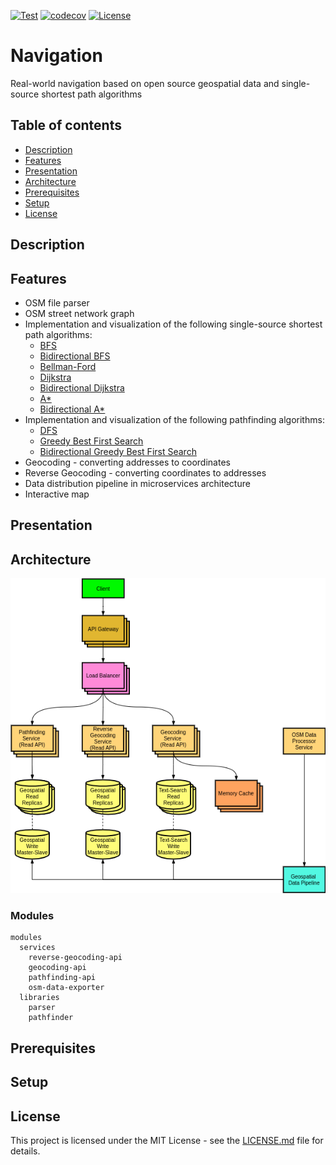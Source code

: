 [![Test](https://github.com/Nalhin/Navigation/actions/workflows/test.yml/badge.svg?branch=main)](https://github.com/Nalhin/Navigation/actions/workflows/test.yml)
[![codecov](https://codecov.io/gh/Nalhin/Navigation/branch/main/graph/badge.svg)](https://codecov.io/gh/Nalhin/Navigation)
[![License](https://img.shields.io/github/license/nalhin/Navigation)](LICENSE.md)

# Navigation

Real-world navigation based on open source geospatial data and single-source shortest path algorithms

## Table of contents
* [Description](#description)
* [Features](#features)
* [Presentation](#presentation)  
* [Architecture](#architecture)
* [Prerequisites](#prerequisites)
* [Setup](#setup)  
* [License](#license)

## Description

## Features

* OSM file parser
* OSM street network graph
* Implementation and visualization of the following single-source shortest path algorithms:
  * [BFS](backend/libraries/pathfinder/src/main/java/com/navigation/pathfinder/pathfinding/BFSPathfindingStrategy.java) 
  * [Bidirectional BFS](backend/libraries/pathfinder/src/main/java/com/navigation/pathfinder/pathfinding/BidirectionalBFSPathfindingStrategy.java)
  * [Bellman-Ford](backend/libraries/pathfinder/src/main/java/com/navigation/pathfinder/pathfinding/BellmanFordPathfindingStrategy.java)
  * [Dijkstra](backend/libraries/pathfinder/src/main/java/com/navigation/pathfinder/pathfinding/DijkstraPathfindingStrategy.java)
  * [Bidirectional Dijkstra](backend/libraries/pathfinder/src/main/java/com/navigation/pathfinder/pathfinding/BidirectionalDijkstraPathfindingStrategy.java)
  * [A*](backend/libraries/pathfinder/src/main/java/com/navigation/pathfinder/pathfinding/AStarPathfindingStrategy.java)
  * [Bidirectional A*](backend/libraries/pathfinder/src/main/java/com/navigation/pathfinder/pathfinding/BidirectionalAStarPathfindingStrategy.java)
* Implementation and visualization of the following pathfinding algorithms:
  * [DFS](backend/libraries/pathfinder/src/main/java/com/navigation/pathfinder/pathfinding/DFSPathfindingStrategy.java)
  * [Greedy Best First Search](backend/libraries/pathfinder/src/main/java/com/navigation/pathfinder/pathfinding/GreedyBestFirstSearchPathfindingStrategy.java)
  * [Bidirectional Greedy Best First Search](backend/libraries/pathfinder/src/main/java/com/navigation/pathfinder/pathfinding/BidirectionalGreedyBestFirstSearchPathfindingStrategy.java)
* Geocoding - converting addresses to coordinates
* Reverse Geocoding - converting coordinates to addresses
* Data distribution pipeline in microservices architecture
* Interactive map 

## Presentation

## Architecture

<p align="center">
    <img src="architecture/architecture.png" alt="architecture"/>
</p>

### Modules

```
modules
  services 
    reverse-geocoding-api
    geocoding-api
    pathfinding-api
    osm-data-exporter
  libraries 
    parser
    pathfinder

```

## Prerequisites

## Setup

## License

This project is licensed under the MIT License - see the [LICENSE.md](LICENSE.md) file for details.